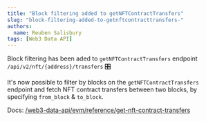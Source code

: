 ```yaml
---
title: "Block filtering added to getNFTContractTransfers"
slug: "block-filtering-added-to-getnftcontracttransfers-️"
authors:
  name: Reuben Salisbury
tags: [Web3 Data API]
---
```


Block filtering has been aded to `getNFTContractTransfers` endpoint `/api/v2/nft/{address}/transfers` 🎛️

It's now possible to filter by blocks on the `getNFTContractTransfers` endpoint and fetch NFT contract transfers between two blocks, by specifying `from_block` & `to_block`.

Docs: [/web3-data-api/evm/reference/get-nft-contract-transfers](/web3-data-api/evm/reference/get-nft-contract-transfers)
